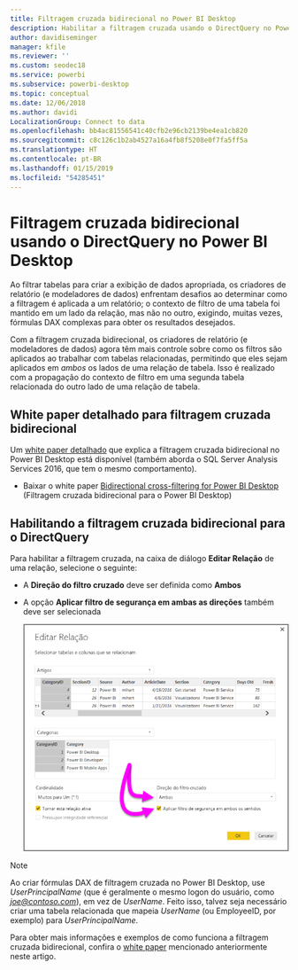 ```yaml
---
title: Filtragem cruzada bidirecional no Power BI Desktop
description: Habilitar a filtragem cruzada usando o DirectQuery no Power BI Desktop
author: davidiseminger
manager: kfile
ms.reviewer: ''
ms.custom: seodec18
ms.service: powerbi
ms.subservice: powerbi-desktop
ms.topic: conceptual
ms.date: 12/06/2018
ms.author: davidi
LocalizationGroup: Connect to data
ms.openlocfilehash: bb4ac81556541c40cfb2e96cb2139be4ea1cb820
ms.sourcegitcommit: c8c126c1b2ab4527a16a4fb8f5208e0f7fa5ff5a
ms.translationtype: HT
ms.contentlocale: pt-BR
ms.lasthandoff: 01/15/2019
ms.locfileid: "54285451"
---
```

# <a name="bidirectional-cross-filtering-using-directquery-in-power-bi-desktop"></a>Filtragem cruzada bidirecional usando o DirectQuery no Power BI Desktop

Ao filtrar tabelas para criar a exibição de dados apropriada, os criadores de relatório (e modeladores de dados) enfrentam desafios ao determinar como a filtragem é aplicada a um relatório; o contexto de filtro de uma tabela foi mantido em um lado da relação, mas não no outro, exigindo, muitas vezes, fórmulas DAX complexas para obter os resultados desejados.

Com a filtragem cruzada bidirecional, os criadores de relatório (e modeladores de dados) agora têm mais controle sobre como os filtros são aplicados ao trabalhar com tabelas relacionadas, permitindo que eles sejam aplicados em *ambos* os lados de uma relação de tabela. Isso é realizado com a propagação do contexto de filtro em uma segunda tabela relacionada do outro lado de uma relação de tabela.

## <a name="detailed-whitepaper-for-bidirectional-cross-filtering"></a>White paper detalhado para filtragem cruzada bidirecional
Um [white paper detalhado](http://download.microsoft.com/download/2/7/8/2782DF95-3E0D-40CD-BFC8-749A2882E109/Bidirectional%20cross-filtering%20in%20Analysis%20Services%202016%20and%20Power%20BI.docx) que explica a filtragem cruzada bidirecional no Power BI Desktop está disponível (também aborda o SQL Server Analysis Services 2016, que tem o mesmo comportamento).

* Baixar o white paper [Bidirectional cross-filtering for Power BI Desktop](http://download.microsoft.com/download/2/7/8/2782DF95-3E0D-40CD-BFC8-749A2882E109/Bidirectional%20cross-filtering%20in%20Analysis%20Services%202016%20and%20Power%20BI.docx) (Filtragem cruzada bidirecional para o Power BI Desktop)

## <a name="enabling-bidirectional-cross-filtering-for-directquery"></a>Habilitando a filtragem cruzada bidirecional para o DirectQuery

Para habilitar a filtragem cruzada, na caixa de diálogo **Editar Relação** de uma relação, selecione o seguinte:

* A **Direção do filtro cruzado** deve ser definida como **Ambos**
* A opção **Aplicar filtro de segurança em ambas as direções** também deve ser selecionada

  ![](media/desktop-bidirectional-filtering/bidirectional-filtering_2.png)

> [!NOTE]
> Ao criar fórmulas DAX de filtragem cruzada no Power BI Desktop, use *UserPrincipalName* (que é geralmente o mesmo logon do usuário, como <em>joe@contoso.com</em>), em vez de *UserName*. Feito isso, talvez seja necessário criar uma tabela relacionada que mapeia *UserName* (ou EmployeeID, por exemplo) para *UserPrincipalName*.

Para obter mais informações e exemplos de como funciona a filtragem cruzada bidirecional, confira o [white paper](http://download.microsoft.com/download/2/7/8/2782DF95-3E0D-40CD-BFC8-749A2882E109/Bidirectional%20cross-filtering%20in%20Analysis%20Services%202016%20and%20Power%20BI.docx) mencionado anteriormente neste artigo.

